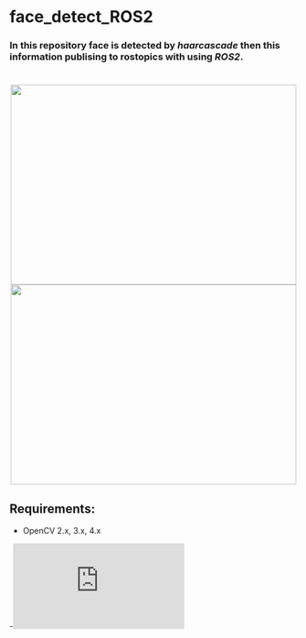 # face_detect_ROS2
### In this repository face is detected by *haarcascade* then this information publising to rostopics with using *ROS2*.

<h1>
  <div id="header" align="center">
  <img src="https://user-images.githubusercontent.com/68682737/210886289-a761c854-bee2-480f-9f83-a717a3d4491d.png" width="500" height="350">
  <img src="https://user-images.githubusercontent.com/68682737/210888136-6ae516ed-e714-4061-a6f1-d313e5086d77.png" width="500" height="350">
    </div>
</h1>


## Requirements:
- OpenCV 2.x, 3.x, 4.x

-![haarcascade_frontalface_default.xml](https://github.com/opencv/opencv/blob/master/data/haarcascades/haarcascade_frontalface_default.xml)
